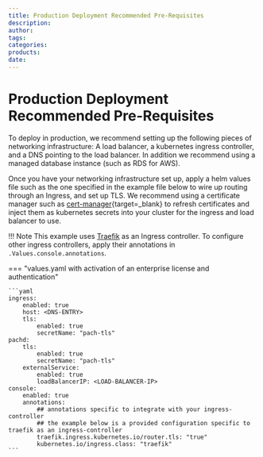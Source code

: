 ```yaml
---
title: Production Deployment Recommended Pre-Requisites 
description:
author:
tags:
categories:
products:
date:
---
```


# Production Deployment Recommended Pre-Requisites

To deploy in production, we recommend setting up the following pieces of networking infrastructure: A load balancer, a kubernetes ingress controller, and a DNS pointing to the load balancer. In addition we recommend using a managed database instance (such as RDS for AWS). 

Once you have your networking infrastructure set up, apply a helm values file such as the one specified in the example file below to wire up routing through an Ingress, and set up TLS. We recommend using a certificate manager such as [cert-manager](https://cert-manager.io/docs/){target=_blank} to refresh certificates and inject them as kubernetes secrets into your cluster for the ingress and load balancer to use.

!!! Note
     This example uses [Traefik](../ingress/pach-ui-ingress/) as an Ingress controller. To configure other ingress controllers, apply their annotations in `.Values.console.annotations`.

=== "values.yaml with activation of an enterprise license and authentication"

	```yaml
    ingress:
        enabled: true
        host: <DNS-ENTRY>
        tls:
            enabled: true
            secretName: "pach-tls"
    pachd:
        tls:
            enabled: true
            secretName: "pach-tls"
        externalService:
            enabled: true
            loadBalancerIP: <LOAD-BALANCER-IP>
    console:
        enabled: true
        annotations:
            ## annotations specific to integrate with your ingress-controller
            ## the example below is a provided configuration specific to traefik as an ingress-controller
            traefik.ingress.kubernetes.io/router.tls: "true"
            kubernetes.io/ingress.class: "traefik"
	```




